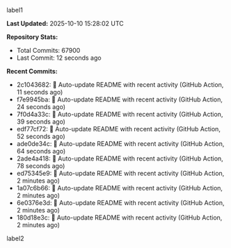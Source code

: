 
label1 
<!-- ACTIVITY_START -->
**Last Updated:** 2025-10-10 15:28:02 UTC

**Repository Stats:**
- Total Commits: 67900
- Last Commit: 12 seconds ago

**Recent Commits:**
- 2c1043682: 🤖 Auto-update README with recent activity (GitHub Action, 11 seconds ago)
- f7e9945ba: 🤖 Auto-update README with recent activity (GitHub Action, 24 seconds ago)
- 7f0d4a33c: 🤖 Auto-update README with recent activity (GitHub Action, 39 seconds ago)
- edf77cf72: 🤖 Auto-update README with recent activity (GitHub Action, 52 seconds ago)
- ade0de34c: 🤖 Auto-update README with recent activity (GitHub Action, 64 seconds ago)
- 2ade4a418: 🤖 Auto-update README with recent activity (GitHub Action, 78 seconds ago)
- ed75345e9: 🤖 Auto-update README with recent activity (GitHub Action, 2 minutes ago)
- 1a07c6b66: 🤖 Auto-update README with recent activity (GitHub Action, 2 minutes ago)
- 6e0376e3d: 🤖 Auto-update README with recent activity (GitHub Action, 2 minutes ago)
- 180d18e3c: 🤖 Auto-update README with recent activity (GitHub Action, 2 minutes ago)
<!-- ACTIVITY_END -->

label2
